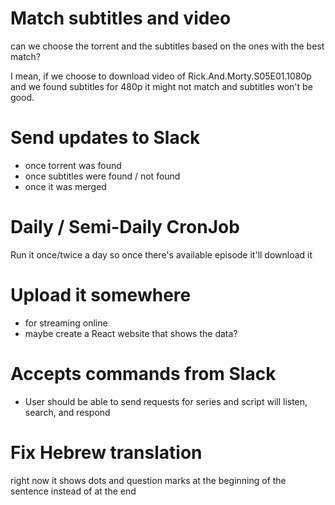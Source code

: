 # Match subtitles and video
can we choose the torrent and the subtitles based on the ones with the best match?

I mean, if we choose to download video of Rick.And.Morty.S05E01.1080p and we found subtitles for 480p it might not match and subtitles won't be good.

# Send updates to Slack
- once torrent was found
- once subtitles were found / not found
- once it was merged

# Daily / Semi-Daily CronJob
Run it once/twice a day so once there's available episode it'll download it

# Upload it somewhere
- for streaming online
- maybe create a React website that shows the data?

# Accepts commands from Slack
- User should be able to send requests for series and script will listen, search, and respond

# Fix Hebrew translation
right now it shows dots and question marks at the beginning of the sentence instead of at the end